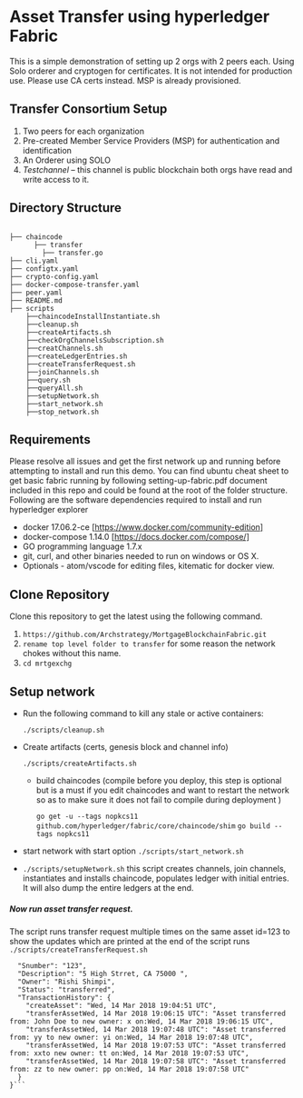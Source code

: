 # Asset Transfer using hyperledger Fabric

This is a simple demonstration of setting up 2 orgs with 2 peers each. Using Solo orderer and cryptogen for certificates. It is not intended for production use. Please use CA certs instead. MSP is already provisioned.

## Transfer Consortium Setup
1. Two peers for each organization
2. Pre-created Member Service Providers (MSP) for authentication and identification
3. An Orderer using SOLO
4. _Testchannel_ – this channel is public blockchain both orgs have read and write access to it.

## Directory Structure
```

├── chaincode				        
      ├── transfer			
        ├── transfer.go		
├── cli.yaml
├── configtx.yaml
├── crypto-config.yaml
├── docker-compose-transfer.yaml                  
├── peer.yaml
├── README.md
├── scripts
    ├──chaincodeInstallInstantiate.sh
    ├──cleanup.sh
    ├──createArtifacts.sh
    ├──checkOrgChannelsSubscription.sh
    ├──creatChannels.sh
    ├──createLedgerEntries.sh
    ├──createTransferRequest.sh    
    ├──joinChannels.sh
    ├──query.sh
    ├──queryAll.sh
    ├──setupNetwork.sh    
    ├──start_network.sh
    ├──stop_network.sh
```


## Requirements
Please resolve all issues and get the first network up and running before attempting to install and run this demo. You can find ubuntu cheat sheet to get basic fabric running by following setting-up-fabric.pdf document included in this repo and could be found at the root of the folder structure.
Following are the software dependencies required to install and run hyperledger explorer
* docker 17.06.2-ce [https://www.docker.com/community-edition]
* docker-compose 1.14.0 [https://docs.docker.com/compose/]
* GO programming language 1.7.x
* git, curl, and other binaries needed to run on windows or OS X.
* Optionals - atom/vscode for editing files, kitematic for docker view.

## Clone Repository

Clone this repository to get the latest using the following command.
1. `https://github.com/Archstrategy/MortgageBlockchainFabric.git`
2. `rename top level folder to transfer` for some reason the network chokes without this name.
2. `cd mrtgexchg`  

## Setup network
* Run the following command to kill any stale or active containers:

  `./scripts/cleanup.sh`

* Create artifacts (certs, genesis block and channel info)

  `./scripts/createArtifacts.sh`

  * build chaincodes (compile before you deploy, this step is optional but is a must if you edit chaincodes and want to restart the network so as to make sure it does not fail to compile during deployment )

    `go get -u --tags nopkcs11 github.com/hyperledger/fabric/core/chaincode/shim`
    `go build --tags nopkcs11 `

* start network with start option
  `./scripts/start_network.sh`

* `./scripts/setupNetwork.sh` this script creates channels, join channels, instantiates and installs chaincode, populates ledger with initial entries. It will also dump the entire ledgers at the end.




##### Now run asset transfer request.  

The script runs transfer request multiple times on the same asset id=123 to show the updates which are printed at the end of the script runs
`./scripts/createTransferRequest.sh`

```{
  "Snumber": "123",
  "Description": "5 High Strret, CA 75000 ",
  "Owner": "Rishi Shimpi",
  "Status": "transferred",
  "TransactionHistory": {
    "createAsset": "Wed, 14 Mar 2018 19:04:51 UTC",
    "transferAssetWed, 14 Mar 2018 19:06:15 UTC": "Asset transferred from: John Doe to new owner: x on:Wed, 14 Mar 2018 19:06:15 UTC",
    "transferAssetWed, 14 Mar 2018 19:07:48 UTC": "Asset transferred from: yy to new owner: yi on:Wed, 14 Mar 2018 19:07:48 UTC",
    "transferAssetWed, 14 Mar 2018 19:07:53 UTC": "Asset transferred from: xxto new owner: tt on:Wed, 14 Mar 2018 19:07:53 UTC",
    "transferAssetWed, 14 Mar 2018 19:07:58 UTC": "Asset transferred from: zz to new owner: pp on:Wed, 14 Mar 2018 19:07:58 UTC"
  }
}```
